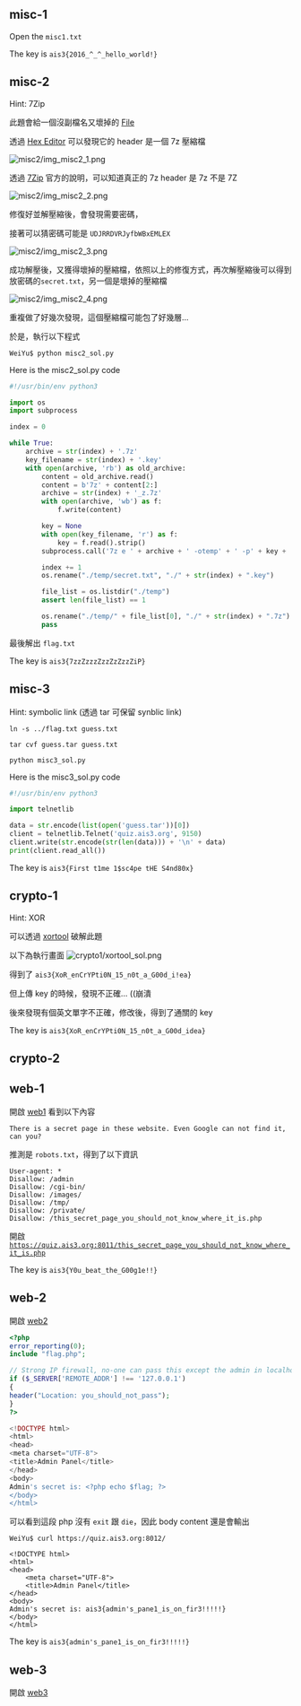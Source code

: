 ## misc-1

Open the `misc1.txt`

The key is `ais3{2016_^_^_hello_world!}`

## misc-2

Hint: 7Zip

此題會給一個沒副檔名又壞掉的 [File](/misc2/UNPACK_ME)

透過 [Hex Editor](http://www.azofreeware.com/2014/04/hxd-1770-hex.html) 可以發現它的 header 是一個 7z 壓縮檔

![misc2/img_misc2_1.png](misc2/img_misc2_1.png)

透過 [7Zip](http://www.7-zip.org/recover.html) 官方的說明，可以知道真正的 7z header 是 7z 不是 7Z

![misc2/img_misc2_2.png](misc2/img_misc2_2.png)

修復好並解壓縮後，會發現需要密碼，

接著可以猜密碼可能是 `UDJRRDVRJyfbWBxEMLEX`

![misc2/img_misc2_3.png](misc2/img_misc2_3.png)

成功解壓後，又獲得壞掉的壓縮檔，依照以上的修復方式，再次解壓縮後可以得到放密碼的`secret.txt`，另一個是壞掉的壓縮檔

![misc2/img_misc2_4.png](misc2/img_misc2_4.png)

重複做了好幾次發現，這個壓縮檔可能包了好幾層...

於是，執行以下程式

`WeiYu$ python misc2_sol.py` 

Here is the misc2_sol.py code

``` python
#!/usr/bin/env python3

import os
import subprocess

index = 0

while True:
    archive = str(index) + '.7z'
    key_filename = str(index) + '.key'
    with open(archive, 'rb') as old_archive:
        content = old_archive.read()
        content = b'7z' + content[2:]
        archive = str(index) + '_z.7z'
        with open(archive, 'wb') as f:
            f.write(content)

        key = None
        with open(key_filename, 'r') as f:
            key = f.read().strip()
        subprocess.call('7z e ' + archive + ' -otemp' + ' -p' + key + ' -y',shell=True)

        index += 1
        os.rename("./temp/secret.txt", "./" + str(index) + ".key")

        file_list = os.listdir("./temp")
        assert len(file_list) == 1

        os.rename("./temp/" + file_list[0], "./" + str(index) + ".7z")
        pass
```

最後解出 `flag.txt`

The key is `ais3{7zzZzzzZzzZzZzzZiP}`


## misc-3

Hint: symbolic link (透過 tar 可保留 synblic link)

`ln -s ../flag.txt guess.txt`

`tar cvf guess.tar guess.txt`

`python misc3_sol.py`

Here is the misc3_sol.py code 

``` python
#!/usr/bin/env python3

import telnetlib

data = str.encode(list(open('guess.tar'))[0])
client = telnetlib.Telnet('quiz.ais3.org', 9150)
client.write(str.encode(str(len(data))) + '\n' + data)
print(client.read_all())
```
 
The key is `ais3{First t1me 1$sc4pe tHE S4nd80x}`

## crypto-1

Hint: XOR

可以透過 [xortool](https://github.com/hellman/xortool) 破解此題

以下為執行畫面
![crypto1/xortool_sol.png](crypto1/xortool_sol.png)

得到了 `ais3{XoR_enCrYPti0N_15_n0t_a_G00d_i!ea}`

但上傳 key 的時候，發現不正確... ((崩潰 

後來發現有個英文單字不正確，修改後，得到了通關的 key

The key is `ais3{XoR_enCrYPti0N_15_n0t_a_G00d_idea}`


## crypto-2


## web-1

開啟 [web1](https://quiz.ais3.org:8011) 看到以下內容

```
There is a secret page in these website. Even Google can not find it, can you?
```

推測是 `robots.txt`，得到了以下資訊

```
User-agent: *
Disallow: /admin
Disallow: /cgi-bin/
Disallow: /images/
Disallow: /tmp/
Disallow: /private/
Disallow: /this_secret_page_you_should_not_know_where_it_is.php
```

開啟 [`https://quiz.ais3.org:8011/this_secret_page_you_should_not_know_where_it_is.php`](https://quiz.ais3.org:8011/this_secret_page_you_should_not_know_where_it_is.php)


The key is `ais3{Y0u_beat_the_G00g1e!!}`


## web-2

開啟 [web2](https://quiz.ais3.org:8012/)

``` php
<?php
error_reporting(0);
include "flag.php";

// Strong IP firewall, no-one can pass this except the admin in localhost
if ($_SERVER['REMOTE_ADDR'] !== '127.0.0.1')
{
header("Location: you_should_not_pass");
}
?>

<!DOCTYPE html>
<html>
<head>
<meta charset="UTF-8">
<title>Admin Panel</title>
</head>
<body>
Admin's secret is: <?php echo $flag; ?>
</body>
</html>
```

可以看到這段 php 沒有 `exit` 跟 `die`，因此 body content 還是會輸出

```
WeiYu$ curl https://quiz.ais3.org:8012/

<!DOCTYPE html>
<html>
<head>
    <meta charset="UTF-8">
    <title>Admin Panel</title>
</head>
<body>
Admin's secret is: ais3{admin's_pane1_is_on_fir3!!!!!}
</body>
</html>
```

The key is `ais3{admin's_pane1_is_on_fir3!!!!!}`


## web-3

開啟 [web3](https://quiz.ais3.org:8013/)


